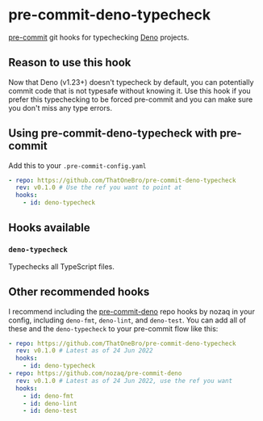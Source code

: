 # pre-commit-deno-typecheck

[pre-commit](https://pre-commit.com/) git hooks for typechecking [Deno](https://deno.land/) projects.

## Reason to use this hook

Now that Deno (v1.23+) doesn't typecheck by default, you can potentially commit code that is not typesafe without knowing it. Use this hook if you prefer this typechecking to be forced pre-commit and you can make sure you don't miss any type errors.

## Using pre-commit-deno-typecheck with pre-commit

Add this to your `.pre-commit-config.yaml`

```yaml
- repo: https://github.com/ThatOneBro/pre-commit-deno-typecheck
  rev: v0.1.0 # Use the ref you want to point at
  hooks:
    - id: deno-typecheck
```

## Hooks available

### `deno-typecheck`

Typechecks all TypeScript files.

## Other recommended hooks

I recommend including the [pre-commit-deno](https://github.com/nozaq/pre-commit-deno) repo hooks by nozaq in your config, including `deno-fmt`, `deno-lint`, and `deno-test`. You can add all of these and the `deno-typecheck` to your pre-commit flow like this:

```yaml
- repo: https://github.com/ThatOneBro/pre-commit-deno-typecheck
  rev: v0.1.0 # Latest as of 24 Jun 2022
  hooks:
    - id: deno-typecheck
- repo: https://github.com/nozaq/pre-commit-deno
  rev: v0.1.0 # Latest as of 24 Jun 2022, use the ref you want
  hooks:
    - id: deno-fmt
    - id: deno-lint
    - id: deno-test
```
